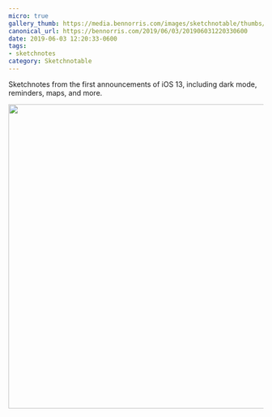 ```yaml
---
micro: true
gallery_thumb: https://media.bennorris.com/images/sketchnotable/thumbs/wwdc-2019-ios.jpg
canonical_url: https://bennorris.com/2019/06/03/201906031220330600
date: 2019-06-03 12:20:33-0600
tags:
- sketchnotes
category: Sketchnotable
---
```


Sketchnotes from the first announcements of iOS 13, including dark mode, reminders, maps, and more.

<img src="https://media.bennorris.com/images/sketchnotable/wwdc-2019/wwdc-2019-ios.jpg" width="600" height="600" alt="" />